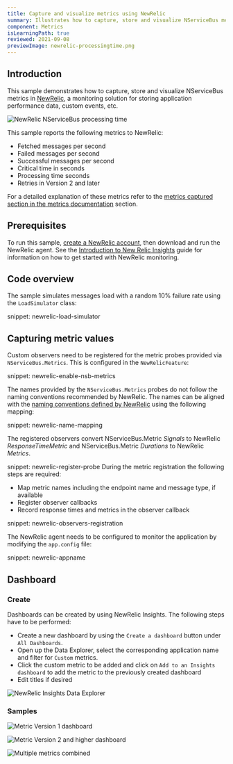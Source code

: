 ```yaml
---
title: Capture and visualize metrics using NewRelic
summary: Illustrates how to capture, store and visualize NServiceBus metrics in NewRelic.
component: Metrics
isLearningPath: true
reviewed: 2021-09-08
previewImage: newrelic-processingtime.png
---
```


## Introduction

This sample demonstrates how to capture, store and visualize NServiceBus metrics in [NewRelic](https://newrelic.com/), a monitoring solution for storing application performance data, custom events, etc.


![NewRelic NServiceBus processing time](newrelic-processingtime.png)


This sample reports the following metrics to NewRelic:

 * Fetched messages per second 
 * Failed messages per second
 * Successful messages per second
 * Critical time in seconds
 * Processing time seconds
 * Retries in Version 2 and later


For a detailed explanation of these metrics refer to the [metrics captured section in the metrics documentation](/monitoring/metrics/definitions.md) section.


## Prerequisites

To run this sample, [create a NewRelic account](https://newrelic.com/signup?via=login), then download and run the NewRelic agent.
See the [Introduction to New Relic Insights](https://docs.newrelic.com/docs/insights/use-insights-ui/getting-started/introduction-new-relic-insights) guide for information on how to get started with NewRelic monitoring.


## Code overview

The sample simulates messages load with a random 10% failure rate using the `LoadSimulator` class:

snippet: newrelic-load-simulator


## Capturing metric values

Custom observers need to be registered for the metric probes provided via `NServiceBus.Metrics`. This is configured in the `NewRelicFeature`:

snippet: newrelic-enable-nsb-metrics

The names provided by the `NServiceBus.Metrics` probes do not follow the naming conventions recommended by NewRelic. The names can be aligned with the [naming conventions defined by NewRelic](https://docs.newrelic.com/docs/agents/manage-apm-agents/agent-data/collect-custom-metrics) using the following mapping:

snippet: newrelic-name-mapping

The registered observers convert NServiceBus.Metric *Signals* to NewRelic *ResponseTimeMetric* and NServiceBus.Metric *Durations* to NewRelic *Metrics*.

snippet: newrelic-register-probe
During the metric registration the following steps are required:

 * Map metric names including the endpoint name and message type, if available
 * Register observer callbacks
 * Record response times and metrics in the observer callback

snippet: newrelic-observers-registration

The NewRelic agent needs to be configured to monitor the application by modifying the `app.config` file:

snippet: newrelic-appname


## Dashboard


### Create

Dashboards can be created by using NewRelic Insights. The following steps have to be performed:

 * Create a new dashboard by using the `Create a dashboard` button under `All Dashboards`.
 * Open up the Data Explorer, select the corresponding application name and filter for `Custom` metrics.
 * Click the custom metric to be added and click on `Add to an Insights dashboard` to add the metric to the previously created dashboard
 * Edit titles if desired

![NewRelic Insights Data Explorer](newrelic-insights-dataexplorer.png)


### Samples

![Metric Version 1 dashboard](newrelic-dashboard-metric1.png)

![Metric Version 2 and higher dashboard](newrelic-dashboard-metric2andhigher.png)

![Multiple metrics combined](newrelic-dashboard-combined.png)
